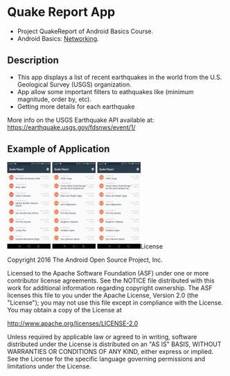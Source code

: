 # Quake Report App

* Project QuakeReport of Android Basics Course.
* Android Basics: [Networking](https://classroom.udacity.com/courses/ud843).

## Description

* This app displays a list of recent earthquakes in the world
from the U.S. Geological Survey (USGS) organization.
* App allow some important filters to eathquakes like (minimum magnitude, order by, etc).
* Getting more details for each earthquake


More info on the USGS Earthquake API available at:
https://earthquake.usgs.gov/fdsnws/event/1/

## Example of Application

<img src="https://github.com/YahiaAshraf74/QuakeReport/blob/master/screenshots/1.png"  width="100" height="200"/>
<img src="https://github.com/YahiaAshraf74/QuakeReport/blob/master/screenshots/2.png"  width="100" height="200/>
<img src="https://github.com/YahiaAshraf74/QuakeReport/blob/master/screenshots/3.png"  width="100" height="200/>
<img src="https://github.com/YahiaAshraf74/QuakeReport/blob/master/screenshots/4.png"  width="100" height="200/>
<img src="https://github.com/YahiaAshraf74/QuakeReport/blob/master/screenshots/5.png"  width="100" height="200/>
<img src="https://github.com/YahiaAshraf74/QuakeReport/blob/master/screenshots/1.png"  width="100" height="200"/>
<img src="https://github.com/YahiaAshraf74/QuakeReport/blob/master/screenshots/2.png"  width="100" height="200/>
<img src="https://github.com/YahiaAshraf74/QuakeReport/blob/master/screenshots/3.png"  width="100" height="200/>
<img src="https://github.com/YahiaAshraf74/QuakeReport/blob/master/screenshots/4.png"  width="100" height="200/>
<img src="https://github.com/YahiaAshraf74/QuakeReport/blob/master/screenshots/5.png"  width="100" height="200/>




License
-------

Copyright 2016 The Android Open Source Project, Inc.

Licensed to the Apache Software Foundation (ASF) under one or more contributor
license agreements.  See the NOTICE file distributed with this work for
additional information regarding copyright ownership.  The ASF licenses this
file to you under the Apache License, Version 2.0 (the "License"); you may not
use this file except in compliance with the License.  You may obtain a copy of
the License at

http://www.apache.org/licenses/LICENSE-2.0

Unless required by applicable law or agreed to in writing, software
distributed under the License is distributed on an "AS IS" BASIS, WITHOUT
WARRANTIES OR CONDITIONS OF ANY KIND, either express or implied.  See the
License for the specific language governing permissions and limitations under
the License.
